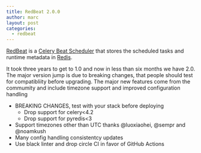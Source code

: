 ```yaml
---
title: RedBeat 2.0.0
author: marc
layout: post
categories:
  - redbeat
---
```

[RedBeat](https://github.com/sibson/redbeat) is a [Celery Beat Scheduler](http://celery.readthedocs.org/en/latest/userguide/periodic-tasks.html) that stores the scheduled tasks and runtime metadata in [Redis](http://redis.io/).

It took three years to get to 1.0 and now in less than six months we have 2.0.
The major version jump is due to breaking changes, that people should test for compatibliity before upgrading.
The major new features come from the commumity and include timezone support and improved configuration handling

  - BREAKING CHANGES, test with your stack before deploying
    - Drop support for celery<4.2
    - Drop support for pyredis<3
  - Support timezones other than UTC thanks @luoxiaohei, @sempr and @noamkush
  - Many config handling consistentcy updates
  - Use black linter and drop circle CI in favor of GitHub Actions
